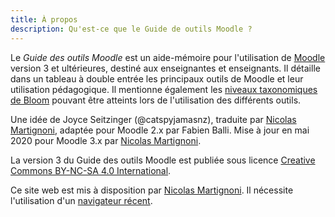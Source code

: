 ```yaml
---
title: À propos
description: Qu'est-ce que le Guide de outils Moodle ?
---
```


Le _Guide des outils Moodle_ est un aide-mémoire pour l'utilisation de [Moodle][moodle] version 3 et ultérieures, destiné aux enseignantes et enseignants. Il détaille dans un tableau à double entrée les principaux outils de Moodle et leur utilisation pédagogique. Il mentionne également les [niveaux taxonomiques de Bloom][bloom] pouvant être atteints lors de l'utilisation des différents outils.

Une idée de Joyce Seitzinger (@catspyjamasnz), traduite par [Nicolas Martignoni][nm], adaptée pour Moodle 2.x par Fabien Balli. Mise à jour en mai 2020 pour Moodle 3.x par [Nicolas Martignoni][nm].

La version 3 du Guide des outils Moodle est publiée sous licence [Creative Commons BY-NC-SA 4.0 International][cc].

Ce site web est mis à disposition par [Nicolas Martignoni][nm]. Il nécessite l'utilisation d'un [navigateur récent][browser].

 [moodle]: https://moodle.org/
 [bloom]: https://fr.wikipedia.org/wiki/Taxonomie_de_Bloom
 [cc]: https://creativecommons.org/licenses/by-nc-sa/4.0/
 [browser]: https://browsehappy.com/
 [nm]: https://blog.martignoni.net/a-propos/
